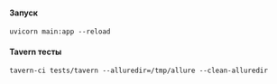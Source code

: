 

#### Запуск 

    uvicorn main:app --reload


#### Tavern тесты
    tavern-ci tests/tavern --alluredir=/tmp/allure --clean-alluredir